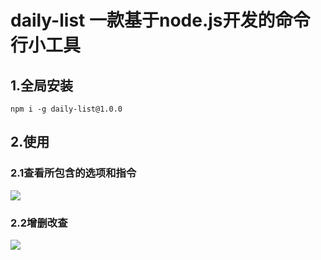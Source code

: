 # daily-list 一款基于node.js开发的命令行小工具
## 1.全局安装
```
npm i -g daily-list@1.0.0
```
## 2.使用
### 2.1查看所包含的选项和指令
![](https://ftp.bmp.ovh/imgs/2021/02/0874d3ae2d37b7e5.gif)
### 2.2增删改查
![](https://ftp.bmp.ovh/imgs/2021/02/dce55632baf26b5a.gif)
